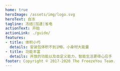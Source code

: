 ```yaml
---
home: true
heroImage: /assets/img/logo.svg
heroText: 自冻
tagline: 冻结|加速|省电
actionText: 开始
actionLink: ./guide/
features:
- title: 体积小巧
  details: 安装包体积不到1MB，小身材大能量
- title: 功能丰富
  details: 开放的功能以及自定义能力，智能生活更得心应手
footer: Copyright © 2017-2020 The FreezeYou Team.
---
```


